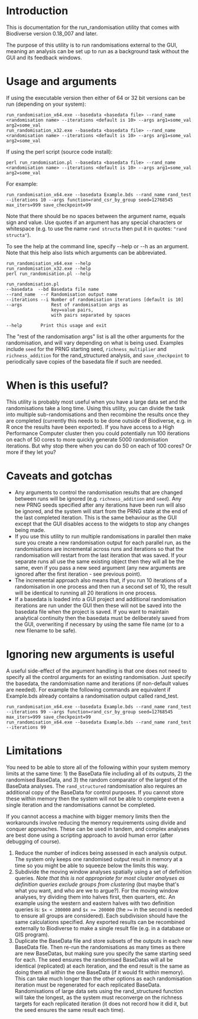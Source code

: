


# Introduction #

This is documentation for the run_randomisation utility that comes with Biodiverse version 0.18_007 and later.

The purpose of this utility is to run randomisations external to the GUI, meaning an analysis can be set up to run as a background task without the GUI and its feedback windows.

# Usage and arguments #

If using the executable version then either of 64 or 32 bit versions can be run (depending on your system):
```
run_randomisation_x64.exe --basedata <basedata file> --rand_name <randomisation name> --iterations <default is 10> --args arg1=some_val arg2=some_val
run_randomisation_x32.exe --basedata <basedata file> --rand_name <randomisation name> --iterations <default is 10> --args arg1=some_val arg2=some_val
```

If using the perl script (source code install):
```
perl run_randomisation.pl --basedata <basedata file> --rand_name <randomisation name> --iterations <default is 10> --args arg1=some_val arg2=some_val
```

For example:
```
run_randomisation_x64.exe --basedata Example.bds --rand_name rand_test --iterations 10 --args function=rand_csr_by_group seed=12768545 max_iters=999 save_checkpoint=99
```

Note that there should be no spaces between the argument name, equals sign and value.  Use quotes if an argument has any special characters or whitespace (e.g. to use the name `rand structa` then put it in quotes: `"rand structa"`).

To see the help at the command line, specify --help or --h as an argument.  Note that this help also lists which arguments can be abbreviated.
```
run_randomisation_x64.exe --help
run_randomisation_x32.exe --help
perl run_randomisation.pl --help
```

```
run_randomisation.pl
--basedata  --bd Basedata file name
--rand_name  --r Randomisation output name
--iterations --i Number of randomisation iterations [default is 10]
--args           Rest of randomisation args as
                 key=value pairs,
                 with pairs separated by spaces

--help       Print this usage and exit
```

The "rest of the randomisation args" list is all the other arguments for the randomisation, and will vary depending on what is being used.  Examples include `seed` for the PRNG starting seed, `richness_multiplier` and `richness_addition` for the rand_structured analysis, and `save_checkpoint` to periodically save copies of the basedata file if such are needed.


# When is this useful? #

This utility is probably most useful when you have a large data set and the randomisations take a long time.  Using this utility, you can divide the task into multiple sub-randomisations and then recombine the results once they are completed (currently this needs to be done outside of Biodiverse, e.g. in R once the results have been exported).  If you have access to a High Performance Computer cluster then you could potentially run 100 iterations on each of 50 cores to more quickly generate 5000 randomisation iterations.  But why stop there when you can do 50 on each of 100 cores?  Or more if they let you?

# Caveats and gotchas #

  * Any arguments to control the randomisation results that are changed between runs will be ignored (e.g. `richness_addition` and `seed`).  Any new PRNG seeds specified after any iterations have been run will also be ignored, and the system will start from the PRNG state at the end of the last completed iteration.  This is the same behaviour as the GUI except that the GUI disables access to the widgets to stop any changes being made.
  * If you use this utility to run multiple randomisations in parallel then make sure you create a new randomisation output for each parallel run, as the randomisations are incremental across runs and iterations so that the randomisation will restart from the last iteration that was saved.  If your separate runs all use the same existing object then they will all be the same, even if you pass a new seed argument (any new arguments are ignored after the first iteration - see previous point).
  * The incremental approach also means that, if you run 10 iterations of a randomisation in one process and then run a second set of 10, the result will be identical to running all 20 iterations in one process.
  * If a basedata is loaded into a GUI project and additional randomisation iterations are run under the GUI then these will not be saved into the basedata file when the project is saved.  If you want to maintain analytical continuity then the basedata must be deliberately saved from the GUI, overwriting if necessary by using the same file name (or to a new filename to be safe).

# Ignoring new arguments is useful #

A useful side-effect of the argument handling is that one does not need to specify all the control arguments for an existing randomisation.  Just specify the basedata, the randomisation name and iterations (if non-default values are needed).  For example the following commands are equivalent if Example.bds already contains a randomisation output called rand_test.
```
run_randomisation_x64.exe --basedata Example.bds --rand_name rand_test --iterations 99 --args function=rand_csr_by_group seed=12768545 max_iters=999 save_checkpoint=99
run_randomisation_x64.exe --basedata Example.bds --rand_name rand_test --iterations 99
```

# Limitations #

You need to be able to store all of the following within your system memory limits at the same time:  1) the BaseData file including all of its outputs, 2) the randomised BaseData, and 3) the random comparator of the largest of the BaseData analyses.  The `rand_structured` randomisation also requires an additional copy of the BaseData for control purposes.  If you cannot store these within memory then the system will not be able to complete even a single iteration and the randomisations cannot be completed.

If you cannot access a machine with bigger memory limits then the workarounds involve reducing the memory requirements using divide and conquer approaches.  These can be used in tandem, and complex analyses are best done using a scripting approach to avoid human error (after debugging of course).

  1. Reduce the number of indices being assessed in each analysis output.  The system only keeps one randomised output result in memory at a time so you might be able to squeeze below the limits this way.
  1. Subdivide the moving window analyses spatially using a set of definition queries.  _Note that this is not appropriate for most cluster analyses as definition queries exclude groups from clustering_ (but maybe that's what you want, and who are we to argue?).  For the moving window analyses, try dividing them into halves first, then quarters, etc.  An example using the western and eastern halves with two definition queries is:  `$x < 200000` and `$x >= 200000` (the `>=` in the second is needed to ensure all groups are considered).  Each subdivision should have the same calculations specified.  Any exported results can be recombined externally to Biodiverse to make a single result file (e.g. in a database or GIS program).
  1. Duplicate the BaseData file and store subsets of the outputs in each new BaseData file.  Then re-run the randomisations as many times as there are new BaseDatas, but making sure you specify the same starting seed for each.  The seed ensures the randomised BaseDatas will all be identical (replicated) at each iteration, and the end result is the same as doing them all within the one BaseData (if it would fit within memory).  This can take much longer than the other options as each randomisation iteration must be regenerated for each replicated BaseData.  Randomisations of large data sets using the rand_structured function will take the longest, as the system must reconverge on the richness targets for each replicated iteration (it does not record how it did it, but the seed ensures the same result each time).